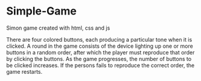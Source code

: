 # Simple-Game
Simon game created with html, css and js

There are four colored buttons, each producing a particular tone when it is clicked. A round in the game consists of the device lighting up one or more buttons in a random order, after which the player must reproduce that order by clicking the buttons. As the game progresses, the number of buttons to be clicked increases. If the persons fails to reproduce the correct order, the game restarts.
